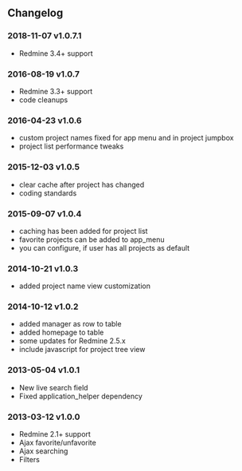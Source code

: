 ## Changelog

 ### 2018-11-07 v1.0.7.1
 
 * Redmine 3.4+ support
 
### 2016-08-19 v1.0.7

* Redmine 3.3+ support
* code cleanups

### 2016-04-23 v1.0.6

* custom project names fixed for app menu and in project jumpbox
* project list performance tweaks

### 2015-12-03 v1.0.5

* clear cache after project has changed
* coding standards

### 2015-09-07 v1.0.4

* caching has been added for project list
* favorite projects can be added to app_menu
* you can configure, if user has all projects as default

### 2014-10-21 v1.0.3

* added project name view customization

### 2014-10-12 v1.0.2

* added manager as row to table
* added homepage to table
* some updates for Redmine 2.5.x
* include javascript for project tree view

### 2013-05-04 v1.0.1

* New live search field
* Fixed application_helper dependency

### 2013-03-12 v1.0.0

* Redmine 2.1+ support
* Ajax favorite/unfavorite
* Ajax searching
* Filters
